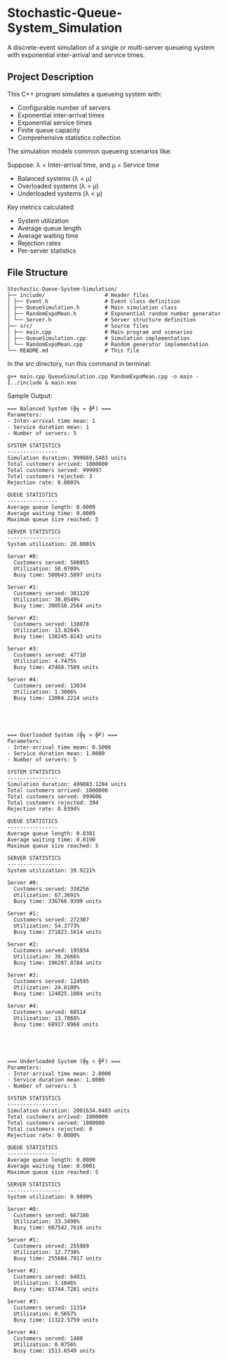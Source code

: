 # Stochastic-Queue-System_Simulation
A discrete-event simulation of a single or multi-server queueing system with exponential inter-arrival and service times.

## Project Description

This C++ program simulates a queueing system with:
- Configurable number of servers
- Exponential inter-arrival times
- Exponential service times
- Finite queue capacity
- Comprehensive statistics collection

The simulation models common queueing scenarios like:

Suppose: λ = Inter-arrival time, and μ = Service time

- Balanced systems (λ = μ)
- Overloaded systems (λ > μ)
- Underloaded systems (λ < μ)

Key metrics calculated:
- System utilization
- Average queue length
- Average waiting time
- Rejection rates
- Per-server statistics

## File Structure
```
Stochastic-Queue-System-Simulation/
├── include/                   # Header files
│ ├── Event.h                  # Event class definition
│ ├── QueueSimulation.h        # Main simulation class
│ ├── RandomExpoMean.h         # Exponential random number generator
│ └── Server.h                 # Server structure definition
├── src/                       # Source files
│ ├── main.cpp                 # Main program and scenarios
│ ├── QueueSimulation.cpp      # Simulation implementation
│ └── RandomExpoMean.cpp       # Random generator implementation
└── README.md                  # This file
```

In the src directory, run this command in terminal:
```
g++ main.cpp QueueSimulation.cpp RandomExpoMean.cpp -o main -I../include & main.exe
```

Sample Output:
```
=== Balanced System (╬╗ = ╬╝) ===
Parameters:
- Inter-arrival time mean: 1
- Service duration mean: 1
- Number of servers: 5

SYSTEM STATISTICS
----------------
Simulation duration: 999869.5403 units
Total customers arrived: 1000000
Total customers served: 999997
Total customers rejected: 3
Rejection rate: 0.0003%

QUEUE STATISTICS
----------------
Average queue length: 0.0009
Average waiting time: 0.0009
Maximum queue size reached: 5

SERVER STATISTICS
-----------------
System utilization: 20.0001%

Server #0:
  Customers served: 500055
  Utilization: 50.0709%
  Busy time: 500643.5097 units

Server #1:
  Customers served: 301120
  Utilization: 30.0549%
  Busy time: 300510.2564 units

Server #2:
  Customers served: 138078
  Utilization: 13.8264%
  Busy time: 138245.8143 units

Server #3:
  Customers served: 47710
  Utilization: 4.7475%
  Busy time: 47468.7589 units

Server #4:
  Customers served: 13034
  Utilization: 1.3006%
  Busy time: 13004.2214 units





=== Overloaded System (╬╗ > ╬╝) ===
Parameters:
- Inter-arrival time mean: 0.5000
- Service duration mean: 1.0000
- Number of servers: 5

SYSTEM STATISTICS
----------------
Simulation duration: 499883.1284 units
Total customers arrived: 1000000
Total customers served: 999606
Total customers rejected: 394
Rejection rate: 0.0394%

QUEUE STATISTICS
----------------
Average queue length: 0.0381
Average waiting time: 0.0190
Maximum queue size reached: 5

SERVER STATISTICS
-----------------
System utilization: 39.9221%

Server #0:
  Customers served: 338256
  Utilization: 67.3691%
  Busy time: 336766.9399 units

Server #1:
  Customers served: 272307
  Utilization: 54.3773%
  Busy time: 271823.1614 units

Server #2:
  Customers served: 195934
  Utilization: 39.2666%
  Busy time: 196287.0784 units

Server #3:
  Customers served: 124595
  Utilization: 24.8108%
  Busy time: 124025.1004 units

Server #4:
  Customers served: 68514
  Utilization: 13.7868%
  Busy time: 68917.8968 units





=== Underloaded System (╬╗ < ╬╝) ===
Parameters:
- Inter-arrival time mean: 2.0000
- Service duration mean: 1.0000
- Number of servers: 5

SYSTEM STATISTICS
----------------
Simulation duration: 2001634.0483 units
Total customers arrived: 1000000
Total customers served: 1000000
Total customers rejected: 0
Rejection rate: 0.0000%

QUEUE STATISTICS
----------------
Average queue length: 0.0000
Average waiting time: 0.0001
Maximum queue size reached: 5

SERVER STATISTICS
-----------------
System utilization: 9.9899%

Server #0:
  Customers served: 667186
  Utilization: 33.3499%
  Busy time: 667542.7616 units

Server #1:
  Customers served: 255989
  Utilization: 12.7738%
  Busy time: 255684.7917 units

Server #2:
  Customers served: 64031
  Utilization: 3.1846%
  Busy time: 63744.7281 units

Server #3:
  Customers served: 11314
  Utilization: 0.5657%
  Busy time: 11322.5759 units

Server #4:
  Customers served: 1480
  Utilization: 0.0756%
  Busy time: 1513.6549 units
```
